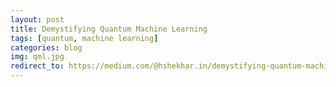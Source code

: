 ```yaml
---
layout: post
title: Demystifying Quantum Machine Learning
tags: [quantum, machine learning]
categories: blog
img: qml.jpg
redirect_to: https://medium.com/@hshekhar.in/demystifying-quantum-machine-learning-e1029715884b
---
```

